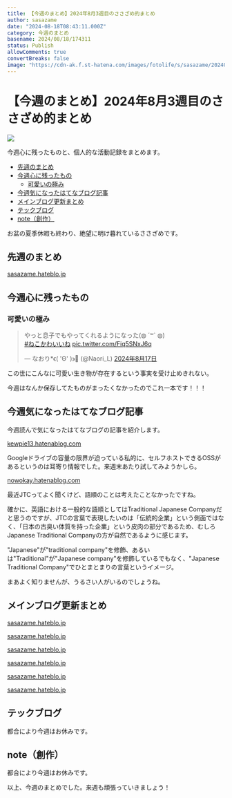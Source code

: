 ```yaml
---
title: 【今週のまとめ】2024年8月3週目のささざめ的まとめ
author: sasazame
date: "2024-08-18T08:43:11.000Z"
category: 今週のまとめ
basename: 2024/08/18/174311
status: Publish
allowComments: true
convertBreaks: false
image: "https://cdn-ak.f.st-hatena.com/images/fotolife/s/sasazame/20240804/20240804004159.png"
---
```

# 【今週のまとめ】2024年8月3週目のささざめ的まとめ

![](https://cdn-ak.f.st-hatena.com/images/fotolife/s/sasazame/20240804/20240804004159.png)

今週心に残ったものと、個人的な活動記録をまとめます。

<!-- Extended Body -->

-   [先週のまとめ](#先週のまとめ)
-   [今週心に残ったもの](#今週心に残ったもの)
    -   [可愛いの極み](#可愛いの極み)
-   [今週気になったはてなブログ記事](#今週気になったはてなブログ記事)
-   [メインブログ更新まとめ](#メインブログ更新まとめ)
-   [テックブログ](#テックブログ)
-   [note（創作）](#note創作)

お盆の夏季休暇も終わり、絶望に明け暮れているささざめです。

## 先週のまとめ

[sasazame.hateblo.jp](https://sasazame.hateblo.jp/entry/2024/08/11/095117)

## 今週心に残ったもの

### 可愛いの極み

> やっと息子でもやってくれるようになった(◍ ´꒳\` ◍)  
> [#ねこかわいいね](https://twitter.com/hashtag/%E3%81%AD%E3%81%93%E3%81%8B%E3%82%8F%E3%81%84%E3%81%84%E3%81%AD?src=hash&ref_src=twsrc%5Etfw) [pic.twitter.com/Fiq5SNxJ6q](https://t.co/Fiq5SNxJ6q)
> 
> — なおり\*ϵ( 'Θ' )϶🐾 (@Naori\_L) [2024年8月17日](https://twitter.com/Naori_L/status/1824770240628011265?ref_src=twsrc%5Etfw)

この世にこんなに可愛い生き物が存在するという事実を受け止めきれない。

今週はなんか保存してたものがまったくなかったのでこれ一本です！！！

## 今週気になったはてなブログ記事

今週読んで気になったはてなブログの記事を紹介します。

[kewpie13.hatenablog.com](https://kewpie13.hatenablog.com/entry/2024/08/17/045120)

Googleドライブの容量の限界が迫っている私的に、セルフホストできるOSSがあるというのは耳寄り情報でした。来週末あたり試してみようかしら。

[nowokay.hatenablog.com](https://nowokay.hatenablog.com/entry/2024/08/16/134851)

最近JTCってよく聞くけど、語順のことは考えたことなかったですね。

確かに、英語における一般的な語順としてはTraditional Japanese Companyだと思うのですが、JTCの言葉で表現したいのは「伝統的企業」という側面ではなく、「日本の古臭い体質を持った企業」という皮肉の部分であるため、むしろJapanese Traditional Companyの方が自然であるように感じます。

"Japanese"が"traditional company"を修飾、あるいは"Traditional"が"Japanese company"を修飾しているでもなく、"Japanese Traditional Company"でひとまとまりの言葉というイメージ。

まあよく知りませんが、うるさい人がいるのでしょうね。

## メインブログ更新まとめ

[sasazame.hateblo.jp](https://sasazame.hateblo.jp/entry/2024/08/12/213841)

[sasazame.hateblo.jp](https://sasazame.hateblo.jp/entry/2024/08/13/202151)

[sasazame.hateblo.jp](https://sasazame.hateblo.jp/entry/2024/08/14/201035)

[sasazame.hateblo.jp](https://sasazame.hateblo.jp/entry/2024/08/15/160956)

[sasazame.hateblo.jp](https://sasazame.hateblo.jp/entry/2024/08/16/230227)

[sasazame.hateblo.jp](https://sasazame.hateblo.jp/entry/2024/08/17/231835)

## テックブログ

都合により今週はお休みです。

## note（創作）

都合により今週はお休みです。

  

以上、今週のまとめでした。来週も頑張っていきましょう！